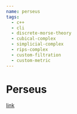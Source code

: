 ```yaml
---
name: perseus
tags:
  - c++
  - cli
  - discrete-morse-theory
  - cubical-complex
  - simplicial-complex
  - rips-complex
  - custom-filtration
  - custom-metric
---
```


# Perseus

[link](https://people.maths.ox.ac.uk/nanda/perseus/index.html)
